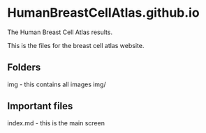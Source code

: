 # HumanBreastCellAtlas.github.io
The Human Breast Cell Atlas results. 

This is the files for the breast cell atlas website.

## Folders
img - this contains all images
img/

## Important files
index.md - this is the main screen
